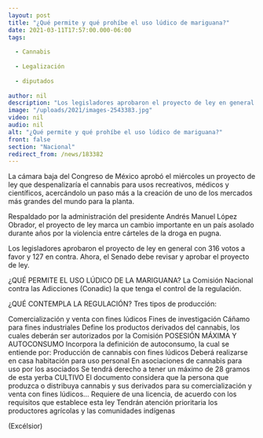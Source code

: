 ```yaml
---
layout: post
title: "¿Qué permite y qué prohíbe el uso lúdico de mariguana?"
date: 2021-03-11T17:57:00.000-06:00
tags:
  
  - Cannabis
  
  - Legalización
  
  - diputados
  
author: nil
description: "Los legisladores aprobaron el proyecto de ley en general con 316 votos a favor y 127 en contra; ahora, el Senado debe revisar y aprobar el proyecto de ley"
image: "/uploads/2021/images-2543383.jpg"
video: nil
audio: nil
alt: "¿Qué permite y qué prohíbe el uso lúdico de mariguana?"
front: false
section: "Nacional"
redirect_from: /news/183382
---
```


La cámara baja del Congreso de México aprobó el miércoles un proyecto de ley que despenalizaría el cannabis para usos recreativos, médicos y científicos, acercándolo un paso más a la creación de uno de los mercados más grandes del mundo para la planta.

Respaldado por la administración del presidente Andrés Manuel López Obrador, el proyecto de ley marca un cambio importante en un país asolado durante años por la violencia entre cárteles de la droga en pugna.

Los legisladores aprobaron el proyecto de ley en general con 316 votos a favor y 127 en contra. Ahora, el Senado debe revisar y aprobar el proyecto de ley.

¿QUÉ PERMITE EL USO LÚDICO DE LA MARIGUANA?
La Comisión Nacional contra las Adicciones (Conadic) la que tenga el control de la regulación.

¿QUÉ CONTEMPLA LA REGULACIÓN?
Tres tipos de producción:

Comercialización y venta con fines lúdicos
Fines de investigación
Cáñamo para fines industriales
Define los productos derivados del cannabis, los cuales deberán ser autorizados por la Comisión
POSESIÓN MÁXIMA Y AUTOCONSUMO
Incorpora la definición de autoconsumo, la cual se entiende por:
Producción de cannabis con fines lúdicos
Deberá realizarse en casa habitación para uso personal
En asociaciones de cannabis para uso por los asociados
Se tendrá derecho a tener un máximo de 28 gramos de esta yerba
CULTIVO
El documento considera que la persona que produzca o distribuya cannabis y sus derivados para su comercialización y venta con fines lúdicos…
Requiere de una licencia, de acuerdo con los requisitos que establece esta ley
Tendrán atención prioritaria los productores agrícolas y las comunidades indígenas

(Excélsior)